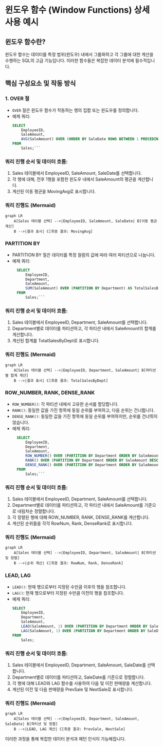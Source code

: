 
# 윈도우 함수 (Window Functions) 상세 사용 예시

## 윈도우 함수란?

윈도우 함수는 데이터를 특정 범위(윈도우) 내에서 그룹화하고 각 그룹에 대한 계산을 수행하는 SQL의 고급 기능입니다. 이러한 함수들은 복잡한 데이터 분석에 필수적입니다.

## 핵심 구성요소 및 작동 방식

### 1. OVER 절
- `OVER` 절은 윈도우 함수가 작동하는 행의 집합 또는 윈도우를 정의합니다.
- 예제 쿼리: 
  ```sql
  SELECT 
      EmployeeID, 
      SaleAmount,
      AVG(SaleAmount) OVER (ORDER BY SaleDate ROWS BETWEEN 1 PRECEDING AND 1 FOLLOWING) AS MovingAvg
  FROM 
      Sales;```

### 쿼리 진행 순서 및 데이터 흐름:
1. Sales 테이블에서 EmployeeID, SaleAmount, SaleDate를 선택합니다.
2. 각 행에 대해, 전후 1행을 포함한 윈도우 내에서 SaleAmount의 평균을 계산합니다.
3. 계산된 이동 평균을 MovingAvg로 표시합니다.

### 쿼리 진행도 (Mermaid)
```mermaid
graph LR
    A[Sales 테이블 선택] -->|EmployeeID, SaleAmount, SaleDate| B[이동 평균 계산]
    B -->|결과 표시| C[최종 결과: MovingAvg]
```


### PARTITION BY
- PARTITION BY 절은 데이터를 특정 컬럼의 값에 따라 여러 파티션으로 나눕니다.
- 예제 쿼리: 
  ```sql
    SELECT 
        EmployeeID, 
        Department, 
        SaleAmount,
        SUM(SaleAmount) OVER (PARTITION BY Department) AS TotalSalesByDept
    FROM 
        Sales;```
### 쿼리 진행 순서 및 데이터 흐름:
1. Sales 테이블에서 EmployeeID, Department, SaleAmount를 선택합니다.
2. Department별로 데이터를 파티션하고, 각 파티션 내에서 SaleAmount의 합계를 계산합니다.
3. 계산된 합계를 TotalSalesByDept로 표시합니다.

### 쿼리 진행도 (Mermaid)
```mermaid
graph LR
    A[Sales 테이블 선택] -->|EmployeeID, Department, SaleAmount| B[파티션별 합계 계산]
    B -->|결과 표시| C[최종 결과: TotalSalesByDept]
```

### ROW_NUMBER, RANK, DENSE_RANK
- `ROW_NUMBER()`: 각 파티션 내에서 고유한 순서를 할당합니다.
- `RANK()`: 동일한 값을 가진 항목에 동일 순위를 부여하고, 다음 순위는 건너뜁니다.
- `DENSE_RANK()`: 동일한 값을 가진 항목에 동일 순위를 부여하지만, 순위를 건너뛰지 않습니다.
- 예제 쿼리: 
  ```sql
    SELECT 
        EmployeeID, 
        Department, 
        SaleAmount,
        ROW_NUMBER() OVER (PARTITION BY Department ORDER BY SaleAmount DESC) AS RowNum,
        RANK() OVER (PARTITION BY Department ORDER BY SaleAmount DESC) AS Rank,
        DENSE_RANK() OVER (PARTITION BY Department ORDER BY SaleAmount DESC) AS DenseRank
    FROM 
        Sales;```
### 쿼리 진행 순서 및 데이터 흐름:
1. Sales 테이블에서 EmployeeID, Department, SaleAmount를 선택합니다.
2. Department별로 데이터를 파티션하고, 각 파티션 내에서 SaleAmount를 기준으로 내림차순 정렬합니다.
3. 각 정렬된 행에 대해 ROW_NUMBER, RANK, DENSE_RANK를 계산합니다.
4. 계산된 순위들을 각각 RowNum, Rank, DenseRank로 표시합니다.

### 쿼리 진행도 (Mermaid)
```mermaid
graph LR
    A[Sales 테이블 선택] -->|EmployeeID, Department, SaleAmount| B[파티션 및 정렬]
    B -->|순위 계산| C[최종 결과: RowNum, Rank, DenseRank]
```


### LEAD, LAG
- `LEAD()`: 현재 행으로부터 지정된 수만큼 이후의 행을 참조합니다.
- `LAG()`: 현재 행으로부터 지정된 수만큼 이전의 행을 참조합니다.
- 예제 쿼리: 
    ```sql
    SELECT 
        EmployeeID, 
        Department, 
        SaleAmount,
        LEAD(SaleAmount, 1) OVER (PARTITION BY Department ORDER BY SaleDate) AS NextSale,
        LAG(SaleAmount, 1) OVER (PARTITION BY Department ORDER BY SaleDate) AS PrevSale
    FROM 
        Sales;
    ```
### 쿼리 진행 순서 및 데이터 흐름:
1. Sales 테이블에서 EmployeeID, Department, SaleAmount, SaleDate를 선택합니다.
2. Department별로 데이터를 파티션하고, SaleDate를 기준으로 정렬합니다.
3. 각 행에 대해 LEAD와 LAG 함수를 사용하여 다음 및 이전 판매량을 계산합니다.
4. 계산된 이전 및 다음 판매량을 PrevSale 및 NextSale로 표시합니다.

### 쿼리 진행도 (Mermaid)
```mermaid
graph LR
    A[Sales 테이블 선택] -->|EmployeeID, Department, SaleAmount, SaleDate| B[파티션 및 정렬]
    B -->|LEAD, LAG 계산| C[최종 결과: PrevSale, NextSale]

```

이러한 과정을 통해 복잡한 데이터 분석과 패턴 인식이 가능해집니다.
